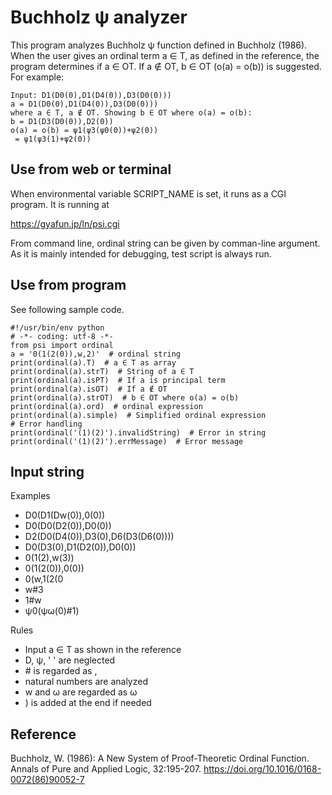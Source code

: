 # Buchholz ψ analyzer

This program analyzes Buchholz ψ function defined in Buchholz (1986). When the user gives an ordinal term a ∈ T, as defined in the reference, the program determines if a ∈ OT. If a ∉ OT, b ∈ OT (o(a) = o(b)) is suggested. For example:

```
Input: D1(D0(0),D1(D4(0)),D3(D0(0)))
a = D1(D0(0),D1(D4(0)),D3(D0(0)))
where a ∈ T, a ∉ OT. Showing b ∈ OT where o(a) = o(b):
b = D1(D3(D0(0)),D2(0))
o(a) = o(b) = ψ1(ψ3(ψ0(0))+ψ2(0))
 = ψ1(ψ3(1)+ψ2(0))
```

## Use from web or terminal

When environmental variable SCRIPT_NAME is set, it runs as a CGI program. It is running at

https://gyafun.jp/ln/psi.cgi

From command line, ordinal string can be given by comman-line argument. As it is mainly intended for debugging, test script is always run.

## Use from program

See following sample code.

```
#!/usr/bin/env python
# -*- coding: utf-8 -*-
from psi import ordinal
a = '0(1(2(0)),w,2)'  # ordinal string
print(ordinal(a).T)  # a ∈ T as array
print(ordinal(a).strT)  # String of a ∈ T
print(ordinal(a).isPT)  # If a is principal term
print(ordinal(a).isOT)  # If a ∉ OT
print(ordinal(a).strOT)  # b ∈ OT where o(a) = o(b)
print(ordinal(a).ord)  # ordinal expression
print(ordinal(a).simple)  # Simplified ordinal expression
# Error handling
print(ordinal('(1)(2)').invalidString)  # Error in string
print(ordinal('(1)(2)').errMessage)  # Error message
```

## Input string

Examples

- D0(D1(Dw(0)),0(0))
- D0(D0(D2(0)),D0(0))
- D2(D0(D4(0)),D3(0),D6(D3(D6(0))))
- D0(D3(0),D1(D2(0)),D0(0))
- 0(1(2),w(3))
- 0(1(2(0)),0(0))
- 0(w,1(2(0
- w#3
- 1#w
- ψ0(ψω(0)#1)

Rules

- Input a ∈ T as shown in the reference
- D, ψ, ' ' are neglected
- &num; is regarded as ,
- natural numbers are analyzed
- w and ω are regarded as ω
- ) is added at the end if needed

## Reference

Buchholz, W. (1986): A New System of Proof-Theoretic Ordinal Function. Annals of Pure and Applied Logic, 32:195-207. https://doi.org/10.1016/0168-0072(86)90052-7

